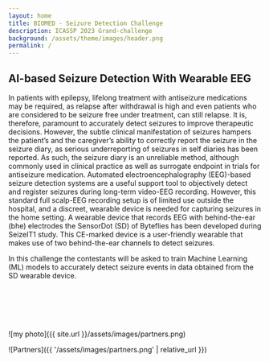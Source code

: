 ```yaml
---
layout: home
title: BIOMED - Seizure Detection Challenge
description: ICASSP 2023 Grand-challenge
background: /assets/theme/images/header.png
permalink: /
---
```



## AI-based Seizure Detection With Wearable EEG

In patients with epilepsy, lifelong treatment with antiseizure medications may be required, as relapse after withdrawal is high and even patients who are considered to be seizure free under treatment, can still relapse. It is, therefore, paramount to accurately detect seizures to improve therapeutic decisions. However, the subtle clinical manifestation of seizures hampers the patient’s and the caregiver’s ability to correctly report the seizure in the seizure diary, as serious underreporting of seizures in self diaries has been reported. As such, the seizure diary is an unreliable method, although commonly used in clinical practice as well as surrogate endpoint in trials for antiseizure medication. Automated electroencephalography (EEG)-based seizure detection systems are a useful support tool to objectively detect and register seizures during long-term video-EEG recording. However, this standard full scalp-EEG recording setup is of limited use outside the hospital, and a discreet, wearable device is needed for capturing seizures in the home setting. A wearable device that records EEG with behind-the-ear (bhe) electrodes the SensorDot (SD) of Byteflies has been developed during SeizeIT1 study. This CE-marked device is a user-friendly wearable that makes use of two behind-the-ear channels to detect seizures.

In this challenge the contestants will be asked to train Machine Learning (ML) models to accurately detect seizure events in data obtained from the SD wearable device.

<!-- [link text](/assets/images/assets/images/partners.jpg)

[{% raw %}`[link text]({{ '/assets/images/partners.jpg' | relative_url }})`{% endraw %}]({{ '/assets/theme/images/partners.jpg' | relative_url }}) -->

\
\
\
\
\
![my photo]({{ site.url }}/assets/images/partners.png)


![Partners]({{ '/assets/images/partners.png' | relative_url }})